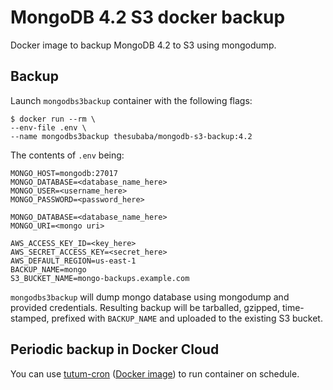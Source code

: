 # MongoDB 4.2 S3 docker backup

Docker image to backup MongoDB 4.2 to S3 using mongodump.

## Backup

Launch `mongodbs3backup` container with the following flags:

```
$ docker run --rm \
--env-file .env \
--name mongodbs3backup thesubaba/mongodb-s3-backup:4.2
```

The contents of `.env` being:

```
MONGO_HOST=mongodb:27017
MONGO_DATABASE=<database_name_here>
MONGO_USER=<username_here>
MONGO_PASSWORD=<password_here>

MONGO_DATABASE=<database_name_here>
MONGO_URI=<mongo uri>

AWS_ACCESS_KEY_ID=<key_here>
AWS_SECRET_ACCESS_KEY=<secret_here>
AWS_DEFAULT_REGION=us-east-1
BACKUP_NAME=mongo
S3_BUCKET_NAME=mongo-backups.example.com
```

`mongodbs3backup` will dump mongo database using mongodump and provided credentials. Resulting backup will be tarballed, gzipped, time-stamped, prefixed with `BACKUP_NAME` and uploaded to the existing S3 bucket.

## Periodic backup in Docker Cloud

You can use [tutum-cron](https://github.com/maphubs/tutum-cron) ([Docker image](https://quay.io/repository/maphubs/dockercloud-cron)) to run container on schedule.

